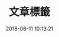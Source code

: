 ---
title: 文章標籤
date: 2018-06-11 10:13:21
type: "tags"
comments: false
top_img: https://wallpapercave.com/dwp2x/wp9093007.png
orderby: random
order: 1
---